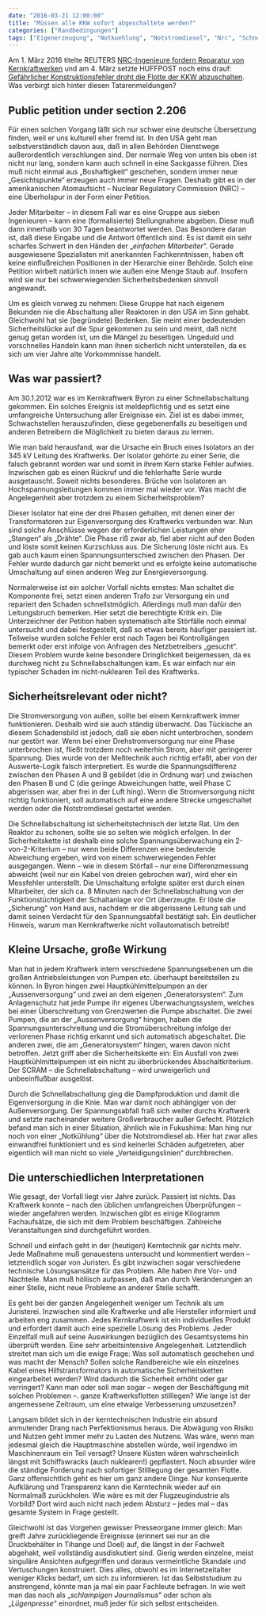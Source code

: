 ```yaml
---
date: "2016-03-21 12:00:00"
title: "Müssen alle KKW sofort abgeschaltete werden?"
categories: ["Randbedingungen"]
tags: ["Eigenerzeugung", "Notkuehlung", "Notstromdiesel", "Nrc", "Schnellabschaltung", "Scram", "Stromversorgung"]
---
```


Am 1. März 2016 titelte REUTERS <a href="http://www.reuters.com/article/usa-nuclear-regulator-idUSL2N1692BF">NRC-Ingenieure fordern Reparatur von Kernkraftwerken</a> und am 4. März setzte HUFFPOST noch eins drauf: <a href="http://www.huffingtonpost.com/roger-witherspoon/dangerous-flaw-threatens-_b_9382364.html">Gefährlicher Konstruktionsfehler droht die Flotte der KKW abzuschalten</a>. Was verbirgt sich hinter diesen Tatarenmeldungen?


## Public petition under section 2.206

Für einen solchen Vorgang läßt sich nur schwer eine deutsche Übersetzung finden, weil er uns kulturell eher fremd ist. In den USA geht man selbstverständlich davon aus, daß in allen Behörden Dienstwege außerordentlich verschlungen sind. Der normale Weg von unten bis oben ist nicht nur lang, sondern kann auch schnell in eine Sackgasse führen. Dies muß nicht einmal aus „Boshaftigkeit“ geschehen, sondern immer neue „Gesichtspunkte“ erzeugen auch immer neue Fragen. Deshalb gibt es in der amerikanischen Atomaufsicht – Nuclear Regulatory Commission (NRC) – eine Überholspur in der Form einer Petition.

Jeder Mitarbeiter – in diesem Fall war es eine Gruppe aus sieben Ingenieuren – kann eine (formalisierte) Stellungnahme abgeben. Diese muß dann innerhalb von 30 Tagen beantwortet werden. Das Besondere daran ist, daß diese Eingabe und die Antwort öffentlich sind. Es ist damit ein sehr scharfes Schwert in den Händen der „_einfachen Mitarbeiter_“. Gerade ausgewiesene Spezialisten mit anerkannten Fachkenntnissen, haben oft keine einflußreichen Positionen in der Hierarchie einer Behörde. Solch eine Petition wirbelt natürlich innen wie außen eine Menge Staub auf. Insofern wird sie nur bei schwerwiegenden Sicherheitsbedenken sinnvoll angewandt.

Um es gleich vorweg zu nehmen: Diese Gruppe hat nach eigenem Bekunden nie die Abschaltung aller Reaktoren in den USA im Sinn gehabt. Gleichwohl hat sie (begründete) Bedenken. Sie meint einer bedeutenden Sicherheitslücke auf die Spur gekommen zu sein und meint, daß nicht genug getan worden ist, um die Mängel zu beseitigen. Ungeduld und vorschnelles Handeln kann man ihnen sicherlich nicht unterstellen, da es sich um vier Jahre alte Vorkommnisse handelt.


## Was war passiert?

Am 30.1.2012 war es im Kernkraftwerk Byron zu einer Schnellabschaltung gekommen. Ein solches Ereignis ist meldepflichtig und es setzt eine umfangreiche Untersuchung aller Ereignisse ein. Ziel ist es dabei immer, Schwachstellen herauszufinden, diese gegebenenfalls zu beseitigen und anderen Betreibern die Möglichkeit zu bieten daraus zu lernen.

Wie man bald herausfand, war die Ursache ein Bruch eines Isolators an der 345 kV Leitung des Kraftwerks. Der Isolator gehörte zu einer Serie, die falsch gebrannt worden war und somit in ihrem Kern starke Fehler aufwies. Inzwischen gab es einen Rückruf und die fehlerhafte Serie wurde ausgetauscht. Soweit nichts besonderes. Brüche von Isolatoren an Hochspannungsleitungen kommen immer mal wieder vor. Was macht die Angelegenheit aber trotzdem zu einem Sicherheitsproblem?

Dieser Isolator hat eine der drei Phasen gehalten, mit denen einer der Transformatoren zur Eigenversorgung des Kraftwerks verbunden war. Nun sind solche Anschlüsse wegen der erforderlichen Leistungen eher „Stangen“ als „Drähte“. Die Phase riß zwar ab, fiel aber nicht auf den Boden und löste somit keinen Kurzschluss aus. Die Sicherung löste nicht aus. Es gab auch kaum einen Spannungsunterschied zwischen den Phasen. Der Fehler wurde dadurch gar nicht bemerkt und es erfolgte keine automatische Umschaltung auf einen anderen Weg zur Energieversorgung.

Normalerweise ist ein solcher Vorfall nichts ernstes: Man schaltet die Komponente frei, setzt einen anderen Trafo zur Versorgung ein und repariert den Schaden schnellstmöglich. Allerdings muß man dafür den Leitungsbruch bemerken. Hier setzt die berechtigte Kritik ein. Die Unterzeichner der Petition haben systematisch alte Störfälle noch einmal untersucht und dabei festgestellt, daß so etwas bereits häufiger passiert ist. Teilweise wurden solche Fehler erst nach Tagen bei Kontrollgängen bemerkt oder erst infolge von Anfragen des Netzbetreibers „gesucht“. Diesem Problem wurde keine besondere Dringlichkeit beigemessen, da es durchweg nicht zu Schnellabschaltungen kam. Es war einfach nur ein typischer Schaden im nicht-nuklearen Teil des Kraftwerks.


## Sicherheitsrelevant oder nicht?

Die Stromversorgung von außen, sollte bei einem Kernkraftwerk immer funktionieren. Deshalb wird sie auch ständig überwacht. Das Tückische an diesem Schadensbild ist jedoch, daß sie eben nicht unterbrochen, sondern nur gestört war. Wenn bei einer Drehstromversorgung nur eine Phase unterbrochen ist, fließt trotzdem noch weiterhin Strom, aber mit geringerer Spannung. Dies wurde von der Meßtechnik auch richtig erfaßt, aber von der Auswerte-Logik falsch interpretiert. Es wurde die Spannungsdifferenz zwischen den Phasen A und B gebildet (die in Ordnung war) und zwischen den Phasen B und C (die geringe Abweichungen hatte, weil Phase C abgerissen war, aber frei in der Luft hing). Wenn die Stromversorgung nicht richtig funktioniert, soll automatisch auf eine andere Strecke umgeschaltet werden oder die Notstromdiesel gestartet werden.

Die Schnellabschaltung ist sicherheitstechnisch der letzte Rat. Um den Reaktor zu schonen, sollte sie so selten wie möglich erfolgen. In der Sicherheitskette ist deshalb eine solche Spannungsüberwachung ein 2-von-2-Kriterium – nur wenn beide Differenzen eine bedeutende Abweichung ergeben, wird von einem schwerwiegenden Fehler ausgegangen. Wenn – wie in diesem Störfall – nur eine Differenzmessung abweicht (weil nur ein Kabel von dreien gebrochen war), wird eher ein Messfehler unterstellt. Die Umschaltung erfolgte später erst durch einen Mitarbeiter, der sich ca. 8 Minuten nach der Schnellabschaltung von der Funktionstüchtigkeit der Schaltanlage vor Ort überzeugte. Er löste die „Sicherung“ von Hand aus, nachdem er die abgerissene Leitung sah und damit seinen Verdacht für den Spannungsabfall bestätigt sah. Ein deutlicher Hinweis, warum man Kernkraftwerke nicht vollautomatisch betreibt!


## Kleine Ursache, große Wirkung

Man hat in jedem Kraftwerk intern verschiedene Spannungsebenen um die großen Antriebsleistungen von Pumpen etc. überhaupt bereitstellen zu können. In Byron hingen zwei Hauptkühlmittelpumpen an der „Aussenversorgung“ und zwei an dem eigenen „Generatorsystem“. Zum Anlagenschutz hat jede Pumpe ihr eigenes Überwachungssystem, welches bei einer Überschreitung von Grenzwerten die Pumpe abschaltet. Die zwei Pumpen, die an der „Aussenversorgung“ hingen, haben die Spannungsunterschreitung und die Stromüberschreitung infolge der verlorenen Phase richtig erkannt und sich automatisch abgeschaltet. Die anderen zwei, die am „Generatorsystem“ hingen, waren davon nicht betroffen. Jetzt griff aber die Sicherheitskette ein: Ein Ausfall von zwei Hauptkühlmittelpumpen ist ein nicht zu überbrückendes Abschaltkriterium. Der SCRAM – die Schnellabschaltung – wird unweigerlich und unbeeinflußbar ausgelöst.

Durch die Schnellabschaltung ging die Dampfproduktion und damit die Eigenversorgung in die Knie. Man war damit noch abhängiger von der Außenversorgung. Der Spannungsabfall fraß sich weiter durchs Kraftwerk und setzte nacheinander weitere Großverbraucher außer Gefecht. Plötzlich befand man sich in einer Situation, ähnlich wie in Fukushima: Man hing nur noch von einer „Notkühlung“ über die Notstromdiesel ab. Hier hat zwar alles einwandfrei funktioniert und es sind keinerlei Schäden aufgetreten, aber eigentlich will man nicht so viele „Verteidigungslinien“ durchbrechen.


## Die unterschiedlichen Interpretationen

Wie gesagt, der Vorfall liegt vier Jahre zurück. Passiert ist nichts. Das Kraftwerk konnte – nach den üblichen umfangreichen Überprüfungen – wieder angefahren werden. Inzwischen gibt es einige Kilogramm Fachaufsätze, die sich mit dem Problem beschäftigen. Zahlreiche Veranstaltungen sind durchgeführt worden.

Schnell und einfach geht in der (heutigen) Kerntechnik gar nichts mehr. Jede Maßnahme muß genauestens untersucht und kommentiert werden – letztendlich sogar von Juristen. Es gibt inzwischen sogar verschiedene technische Lösungsansätze für das Problem. Alle haben ihre Vor- und Nachteile. Man muß höllisch aufpassen, daß man durch Veränderungen an einer Stelle, nicht neue Probleme an anderer Stelle schafft.

Es geht bei der ganzen Angelegenheit weniger um Technik als um Juristerei. Inzwischen sind alle Kraftwerke und alle Hersteller informiert und arbeiten eng zusammen. Jedes Kernkraftwerk ist ein individuelles Produkt und erfordert damit auch eine spezielle Lösung des Problems. Jeder Einzelfall muß auf seine Auswirkungen bezüglich des Gesamtsystems hin überprüft werden. Eine sehr arbeitsintensive Angelegenheit. Letztendlich streitet man sich um die ewige Frage: Was soll automatisch geschehen und was macht der Mensch? Sollen solche Randbereiche wie ein einzelnes Kabel eines Hilfstransformators in automatische Sicherheitsketten eingearbeitet werden? Wird dadurch die Sicherheit erhöht oder gar verringert? Kann man oder soll man sogar – wegen der Beschäftigung mit solchen Problemen –<a id="MMDHTMLSCROLLPOINT"></a>. ganze Kraftwerksflotten stilllegen? Wie lange ist der angemessene Zeitraum, um eine etwaige Verbesserung umzusetzen?

Langsam bildet sich in der kerntechnischen Industrie ein absurd anmutender Drang nach Perfektionismus heraus. Die Abwägung von Risiko und Nutzen geht immer mehr zu Lasten des Nutzens. Was wäre, wenn man jedesmal gleich die Hauptmaschine abstellen würde, weil irgendwo im Maschinenraum ein Teil versagt? Unsere Küsten wären wahrscheinlich längst mit Schiffswracks (auch nuklearen!) gepflastert. Noch absurder wäre die ständige Forderung nach sofortiger Stilllegung der gesamten Flotte. Ganz offensichtlich geht es hier um ganz andere Dinge. Nur konsequente Aufklärung und Transparenz kann die Kerntechnik wieder auf ein Normalmaß zurückholen. Wie wäre es mit der Flugzeugindustrie als Vorbild? Dort wird auch nicht nach jedem Absturz – jedes mal – das gesamte System in Frage gestellt.

Gleichwohl ist das Vorgehen gewisser Presseorgane immer gleich: Man greift Jahre zurückliegende Ereignisse (erinnert sei nur an die Druckbehälter in Tihange und Doel) auf, die längst in der Fachwelt abgehakt, weil vollständig ausdiskutiert sind. Gierig werden einzelne, meist singuläre Ansichten aufgegriffen und daraus vermeintliche Skandale und Vertuschungen konstruiert. Dies alles, obwohl es im Internetzeitalter weniger Klicks bedarf, um sich zu informieren. Ist das Selbststudium zu anstrengend, könnte man ja mal ein paar Fachleute befragen. In wie weit man das noch als „_schlampigen Journalismus_“ oder schon als „_Lügenpresse_“ einordnet, muß jeder für sich selbst entscheiden.

